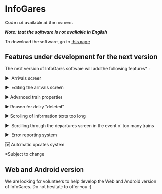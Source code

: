 # InfoGares

Code not available at the moment

_**Note: that the software is not available in English**_

To download the software, go to [this page](https://github.com/Absolument-Oui/InfoGares/releases)

## Features under development for the next version

The next version of InfoGares software will add the following features* : 

  ▶️ ️ Arrivals screen
 
  ▶️ ️ Editing the arrivals screen
 
  ▶️  Advanced train properties
 
  ▶️  Reason for delay "deleted"
 
  ▶️  Scrolling of information texts too long
 
  ▶️ ️ Scrolling through the departures screen in the event of too many trains
 
  ▶️ ️ Error reporting system
 
  🆗  Automatic updates system
 
 
*Subject to change

## Web and Android version

We are looking for volunteers to help develop the Web and Android version of InfoGares. Do not hesitate to offer you :)
